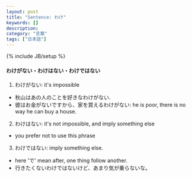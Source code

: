 ```yaml
---
layout: post
title: "Sentence: わけ"
keywords: []
description: 
category: "言葉"
tags: ["日本語"]
---
```

{% include JB/setup %}



#### わけがない・わけはない・わけではない
1. わけがない: it's impossible
- 秋山はあの人のことを好きなわけがない.
- 彼はお金がないですから、家を買えるわけがない: he is poor, there is no way he can buy a house.

2. わけはない: it's not impossible, and imply something else
-  you prefer not to use this phrase


3. わけではない: imply something else.
- here 'で' mean after, one thing follow another. 
- 行きたくないわけではないけど、あまり気が乗らないな。
